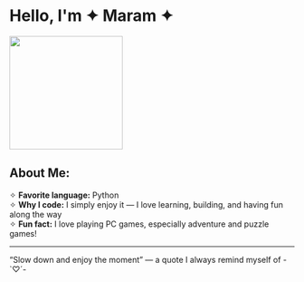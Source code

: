 # Hello, I'm ✦ Maram ✦ 

<img src="https://media0.giphy.com/media/v1.Y2lkPTc5MGI3NjExYWhwMTJhdm1yOGpveTFkN203cHdrbTlpNDVxOWRzZTg4enlvMndqZSZlcD12MV9pbnRlcm5hbF9naWZfYnlfaWQmY3Q9Zw/LHZyixOnHwDDy/giphy.gif" width="200"/>

##  About Me:

✧ **Favorite language:** Python  
✧ **Why I code:** I simply enjoy it — I love learning, building, and having fun along the way  
✧ **Fun fact:** I love playing PC games, especially adventure and puzzle games!


---

“Slow down and enjoy the moment” — a quote I always remind myself of -`♡´-

